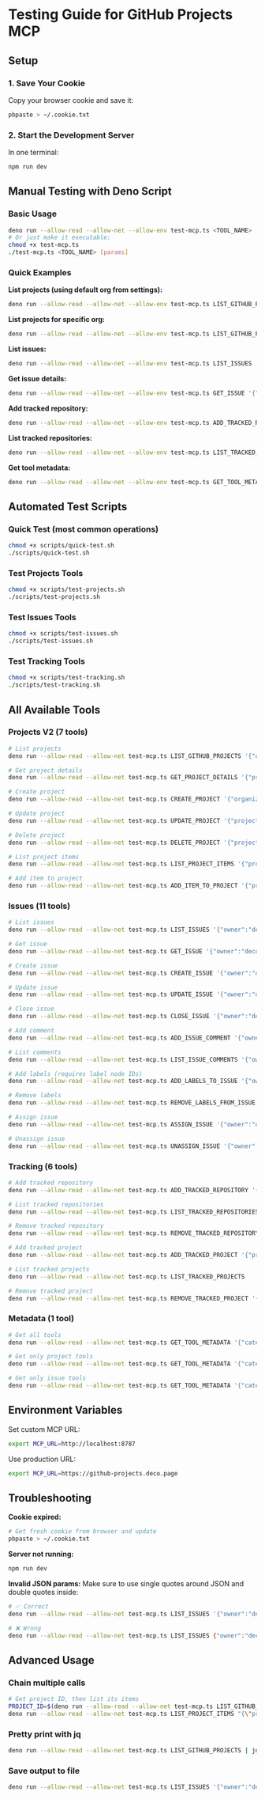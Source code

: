 # Testing Guide for GitHub Projects MCP

## Setup

### 1. Save Your Cookie
Copy your browser cookie and save it:
```bash
pbpaste > ~/.cookie.txt
```

### 2. Start the Development Server
In one terminal:
```bash
npm run dev
```

## Manual Testing with Deno Script

### Basic Usage
```bash
deno run --allow-read --allow-net --allow-env test-mcp.ts <TOOL_NAME> [params]
# Or just make it executable:
chmod +x test-mcp.ts
./test-mcp.ts <TOOL_NAME> [params]
```

### Quick Examples

**List projects (using default org from settings):**
```bash
deno run --allow-read --allow-net --allow-env test-mcp.ts LIST_GITHUB_PROJECTS
```

**List projects for specific org:**
```bash
deno run --allow-read --allow-net --allow-env test-mcp.ts LIST_GITHUB_PROJECTS '{"organizationLogin":"deco-cx"}'
```

**List issues:**
```bash
deno run --allow-read --allow-net --allow-env test-mcp.ts LIST_ISSUES '{"owner":"deco-cx","repo":"deco","state":"OPEN","first":5}'
```

**Get issue details:**
```bash
deno run --allow-read --allow-net --allow-env test-mcp.ts GET_ISSUE '{"owner":"deco-cx","repo":"deco","issueNumber":1}'
```

**Add tracked repository:**
```bash
deno run --allow-read --allow-net --allow-env test-mcp.ts ADD_TRACKED_REPOSITORY '{"owner":"deco-cx","name":"deco"}'
```

**List tracked repositories:**
```bash
deno run --allow-read --allow-net --allow-env test-mcp.ts LIST_TRACKED_REPOSITORIES
```

**Get tool metadata:**
```bash
deno run --allow-read --allow-net --allow-env test-mcp.ts GET_TOOL_METADATA '{"category":"all"}'
```

## Automated Test Scripts

### Quick Test (most common operations)
```bash
chmod +x scripts/quick-test.sh
./scripts/quick-test.sh
```

### Test Projects Tools
```bash
chmod +x scripts/test-projects.sh
./scripts/test-projects.sh
```

### Test Issues Tools
```bash
chmod +x scripts/test-issues.sh
./scripts/test-issues.sh
```

### Test Tracking Tools
```bash
chmod +x scripts/test-tracking.sh
./scripts/test-tracking.sh
```

## All Available Tools

### Projects V2 (7 tools)
```bash
# List projects
deno run --allow-read --allow-net test-mcp.ts LIST_GITHUB_PROJECTS '{"organizationLogin":"deco-cx"}'

# Get project details
deno run --allow-read --allow-net test-mcp.ts GET_PROJECT_DETAILS '{"projectId":"PVT_kwDOBj_xvs4A_o2I"}'

# Create project
deno run --allow-read --allow-net test-mcp.ts CREATE_PROJECT '{"organizationLogin":"deco-cx","title":"Test Project"}'

# Update project
deno run --allow-read --allow-net test-mcp.ts UPDATE_PROJECT '{"projectId":"PVT_xxx","title":"Updated Title"}'

# Delete project
deno run --allow-read --allow-net test-mcp.ts DELETE_PROJECT '{"projectId":"PVT_xxx"}'

# List project items
deno run --allow-read --allow-net test-mcp.ts LIST_PROJECT_ITEMS '{"projectId":"PVT_xxx","first":10}'

# Add item to project
deno run --allow-read --allow-net test-mcp.ts ADD_ITEM_TO_PROJECT '{"projectId":"PVT_xxx","contentId":"I_yyy"}'
```

### Issues (11 tools)
```bash
# List issues
deno run --allow-read --allow-net test-mcp.ts LIST_ISSUES '{"owner":"deco-cx","repo":"deco","state":"OPEN"}'

# Get issue
deno run --allow-read --allow-net test-mcp.ts GET_ISSUE '{"owner":"deco-cx","repo":"deco","issueNumber":1}'

# Create issue
deno run --allow-read --allow-net test-mcp.ts CREATE_ISSUE '{"owner":"deco-cx","repo":"deco","title":"Test Issue","body":"This is a test"}'

# Update issue
deno run --allow-read --allow-net test-mcp.ts UPDATE_ISSUE '{"owner":"deco-cx","repo":"deco","issueNumber":1,"title":"Updated Title"}'

# Close issue
deno run --allow-read --allow-net test-mcp.ts CLOSE_ISSUE '{"owner":"deco-cx","repo":"deco","issueNumber":1,"stateReason":"COMPLETED"}'

# Add comment
deno run --allow-read --allow-net test-mcp.ts ADD_ISSUE_COMMENT '{"owner":"deco-cx","repo":"deco","issueNumber":1,"body":"Great work!"}'

# List comments
deno run --allow-read --allow-net test-mcp.ts LIST_ISSUE_COMMENTS '{"owner":"deco-cx","repo":"deco","issueNumber":1}'

# Add labels (requires label node IDs)
deno run --allow-read --allow-net test-mcp.ts ADD_LABELS_TO_ISSUE '{"owner":"deco-cx","repo":"deco","issueNumber":1,"labelIds":["LA_xxx"]}'

# Remove labels
deno run --allow-read --allow-net test-mcp.ts REMOVE_LABELS_FROM_ISSUE '{"owner":"deco-cx","repo":"deco","issueNumber":1,"labelIds":["LA_xxx"]}'

# Assign issue
deno run --allow-read --allow-net test-mcp.ts ASSIGN_ISSUE '{"owner":"deco-cx","repo":"deco","issueNumber":1,"assigneeIds":["MDQ6VXNlcjEyMzQ1"]}'

# Unassign issue
deno run --allow-read --allow-net test-mcp.ts UNASSIGN_ISSUE '{"owner":"deco-cx","repo":"deco","issueNumber":1,"assigneeIds":["MDQ6VXNlcjEyMzQ1"]}'
```

### Tracking (6 tools)
```bash
# Add tracked repository
deno run --allow-read --allow-net test-mcp.ts ADD_TRACKED_REPOSITORY '{"owner":"deco-cx","name":"deco"}'

# List tracked repositories
deno run --allow-read --allow-net test-mcp.ts LIST_TRACKED_REPOSITORIES

# Remove tracked repository
deno run --allow-read --allow-net test-mcp.ts REMOVE_TRACKED_REPOSITORY '{"id":1}'

# Add tracked project
deno run --allow-read --allow-net test-mcp.ts ADD_TRACKED_PROJECT '{"projectId":"PVT_xxx","title":"Platform","organizationLogin":"deco-cx"}'

# List tracked projects
deno run --allow-read --allow-net test-mcp.ts LIST_TRACKED_PROJECTS

# Remove tracked project
deno run --allow-read --allow-net test-mcp.ts REMOVE_TRACKED_PROJECT '{"id":1}'
```

### Metadata (1 tool)
```bash
# Get all tools
deno run --allow-read --allow-net test-mcp.ts GET_TOOL_METADATA '{"category":"all"}'

# Get only project tools
deno run --allow-read --allow-net test-mcp.ts GET_TOOL_METADATA '{"category":"projects"}'

# Get only issue tools
deno run --allow-read --allow-net test-mcp.ts GET_TOOL_METADATA '{"category":"issues"}'
```

## Environment Variables

Set custom MCP URL:
```bash
export MCP_URL=http://localhost:8787
```

Use production URL:
```bash
export MCP_URL=https://github-projects.deco.page
```

## Troubleshooting

**Cookie expired:**
```bash
# Get fresh cookie from browser and update
pbpaste > ~/.cookie.txt
```

**Server not running:**
```bash
npm run dev
```

**Invalid JSON params:**
Make sure to use single quotes around JSON and double quotes inside:
```bash
# ✅ Correct
deno run --allow-read --allow-net test-mcp.ts LIST_ISSUES '{"owner":"deco-cx","repo":"deco"}'

# ❌ Wrong
deno run --allow-read --allow-net test-mcp.ts LIST_ISSUES {"owner":"deco-cx","repo":"deco"}
```

## Advanced Usage

### Chain multiple calls
```bash
# Get project ID, then list its items
PROJECT_ID=$(deno run --allow-read --allow-net test-mcp.ts LIST_GITHUB_PROJECTS '{"organizationLogin":"deco-cx"}' | jq -r '.projects[0].id')
deno run --allow-read --allow-net test-mcp.ts LIST_PROJECT_ITEMS "{\"projectId\":\"$PROJECT_ID\"}"
```

### Pretty print with jq
```bash
deno run --allow-read --allow-net test-mcp.ts LIST_GITHUB_PROJECTS | jq '.'
```

### Save output to file
```bash
deno run --allow-read --allow-net test-mcp.ts LIST_ISSUES '{"owner":"deco-cx","repo":"deco"}' > issues.json
```

